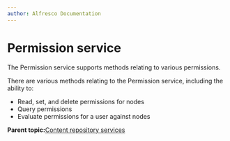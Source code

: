 ```yaml
---
author: Alfresco Documentation
---
```


# Permission service

The Permission service supports methods relating to various permissions.

There are various methods relating to the Permission service, including the ability to:

-   Read, set, and delete permissions for nodes
-   Query permissions
-   Evaluate permissions for a user against nodes

**Parent topic:**[Content repository services](../concepts/serv-repo-about.md)

